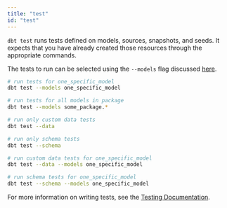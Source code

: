 ```yaml
---
title: "test"
id: "test"
---
```


`dbt test` runs tests defined on models, sources, snapshots, and seeds. It expects that you have already created those resources through the appropriate commands.

The tests to run can be selected using the `--models` flag discussed [here](node-selection/syntax).

```bash
# run tests for one_specific_model
dbt test --models one_specific_model

# run tests for all models in package
dbt test --models some_package.*

# run only custom data tests
dbt test --data

# run only schema tests
dbt test --schema

# run custom data tests for one_specific_model
dbt test --data --models one_specific_model

# run schema tests for one_specific_model
dbt test --schema --models one_specific_model
```

For more information on writing tests, see the [Testing Documentation](building-a-dbt-project/tests).
